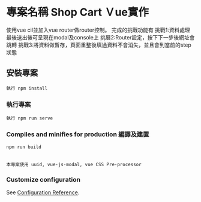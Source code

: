 # 專案名稱 Shop Cart Ｖue實作

使用vue cil並加入vue router做router控制。 
完成的挑戰功能有
挑戰1:資料處理 最後送出後可呈現在modal及console上
挑展2:Router設定，按下下一步後網址會跳轉
挑戰3:將資料做暫存，頁面重整後填過資料不會消失，並且會到當前的step狀態

## 安裝專案
```
執行 npm install
```

### 執行專案
```
執行 npm run serve
```

### Compiles and minifies for production 編譯及建置
```
npm run build
```
## 
```
本專案使用 uuid, vue-js-modal, vue CSS Pre-processor
```



### Customize configuration
See [Configuration Reference](https://cli.vuejs.org/config/).
